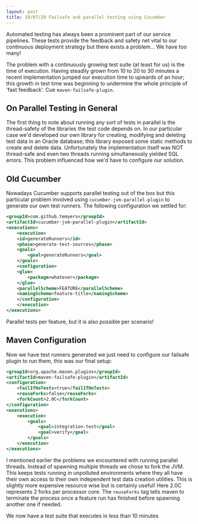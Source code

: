 ```yaml
---
layout: post
title: 19/07/20 Failsafe and parallel testing using Cucumber
---
```


Automated testing has always been a prominent part of our service pipelines. These tests provide the feedback and safety net vital to our continuous deployment strategy but there exists a problem... We have too many!

The problem with a continuously growing test suite (at least for us) is the time of execution. Having steadily grown from 10 to 20 to 30 minutes a recent implementation jumped our execution time to upwards of an hour; this growth in test time was beginning to undermine the whole principle of 'fast feedback'. Cue `maven-failsafe-plugin`.

## On Parallel Testing in General

The first thing to note about running any sort of tests in parallel is the thread-safety of the libraries the test code depends on. In our particular case we'd developed our own library for creating, modifying and deleting test data in an Oracle database; this library exposed some static methods to create and delete data. Unfortunately the implementation itself was NOT thread-safe and even two threads running simultaneously yielded SQL errors. This problem influenced how we'd have to configure our solution.

## Old Cucumber

Nowadays Cucumber supports parallel testing out of the box but this particular problem involved using `cucumber-jvm-parallel-plugin` to generate our own test runners. The following configuration we settled for:

```xml
<groupId>com.github.temyers</groupId>
<artifactId>cucumber-jvm-parallel-plugin</artifactId>
<executions>
    <execution>
    <id>generateRunners</id>
    <phase>generate-test-sources</phase>
    <goals>
        <goal>generateRunners</goal>
    </goals>
    <configuration>
    <glue>
        <package>whatever</package>
    </glue>
    <parallelScheme>FEATURE</parallelScheme>
    <namingScheme>feature-title</namingScheme>
    </configuration>
    </execution>
</executions>
```

Parallel tests per feature, but it is also possible per scenario!

## Maven Configuration

Now we have test runners generated we just need to configure our failsafe plugin to run them, this was our final setup:

```xml
<groupId>org.apache.maven.plugins</groupId>
<artifactId>maven-failsafe-plugin</artifactId>
<configuration>
    <failIfNoTests>true</failIfNoTests>
    <reuseForks>false</reuseForks>
    <forkCount>2.0C</forkCount>
</configuration>
<executions>
    <execution>
        <goals>
            <goal>integration-test</goal>
            <goal>verify</goal>
        </goals>
    </execution>
</executions>
```

I mentioned earlier the problems we encountered with running parallel threads. Instead of spawning multiple threads we chose to fork the JVM. This keeps tests running in unpolluted environments where they all have their own access to their own independent test data creation utilities. This is slightly more expensive resource wise but is certainly useful! Here 2.0C represents 2 forks per processor core. The `reuseForks` tag tells maven to terminate the process once a feature run has finished before spawning another one if needed.

We now have a test suite that executes in less than 10 minutes
